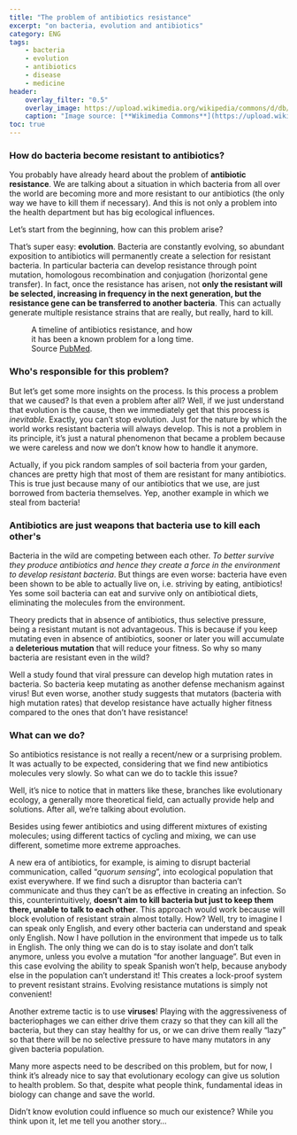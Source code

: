 ```yaml
---
title: "The problem of antibiotics resistance"
excerpt: "on bacteria, evolution and antibiotics"
category: ENG
tags:
    - bacteria
    - evolution
    - antibiotics
    - disease
    - medicine
header:
    overlay_filter: "0.5"
    overlay_image: https://upload.wikimedia.org/wikipedia/commons/d/db/Nucleosome_1KX5_2.png
    caption: "Image source: [**Wikimedia Commons**](https://upload.wikimedia.org/wikipedia/commons/5/59/Staphylococcus_aureus_%28AB_Test%29.jpg)"
toc: true
---
```

### How do bacteria become resistant to antibiotics?
You probably have already heard about the problem of **antibiotic resistance**. We are talking about a situation in which bacteria from all over the world are becoming more and more resistant to our antibiotics (the only way we have to kill them if necessary). And this is not only a problem into the health department but has big ecological influences.

Let’s start from the beginning, how can this problem arise?

That’s super easy: **evolution**. Bacteria are constantly evolving, so abundant exposition to antibiotics will permanently create a selection for resistant bacteria. In particular bacteria can develop resistance through point mutation, homologous recombination and conjugation (horizontal gene transfer). In fact, once the resistance has arisen, not **only the resistant will be selected, increasing in frequency in the next generation, but the resistance gene can be transferred to another bacteria**. This can actually generate multiple resistance strains that are really, but really, hard to kill.

<figure style="width: 300px" class="align-left">
        <img src="https://www.ncbi.nlm.nih.gov/pmc/articles/PMC4378521/bin/PTJ4004277-f1.jpg" alt="">
        <figcaption>A timeline of antibiotics resistance, and how it has been a known problem for a long time. Source <a href="https://www.ncbi.nlm.nih.gov/pmc/articles/PMC4378521/figure/f1-ptj4004277/">PubMed</a>.
        </figcaption>
</figure> 

### Who's responsible for this problem?
But let’s get some more insights on the process. Is this process a problem that we caused? Is that even a problem after all? Well, if we just understand that evolution is the cause, then we immediately get that this process is _inevitable_. Exactly, you can’t stop evolution. Just for the nature by which the world works resistant bacteria will always develop. This is not a problem in its principle, it’s just a natural phenomenon that became a problem because we were careless and now we don’t know how to handle it anymore.

Actually, if you pick random samples of soil bacteria from your garden, chances are pretty high that most of them are resistant for many antibiotics. This is true just because many of our antibiotics that we use, are just borrowed from bacteria themselves. Yep, another example in which we steal from bacteria!

### Antibiotics are just weapons that bacteria use to kill each other's
Bacteria in the wild are competing between each other. _To better survive they produce antibiotics and hence they create a force in the environment to develop resistant bacteria_. But things are even worse: bacteria have even been shown to be able to actually live on, i.e. striving by eating, antibiotics! Yes some soil bacteria can eat and survive only on antibiotical diets, eliminating the molecules from the environment.

Theory predicts that in absence of antibiotics, thus selective pressure, being a resistant mutant is not advantageous. This is because if you keep mutating even in absence of antibiotics, sooner or later you will accumulate a **deleterious mutation** that will reduce your fitness. So why so many bacteria are resistant even in the wild?

Well a study found that viral pressure can develop high mutation rates in bacteria. So bacteria keep mutating as another defense mechanism against virus! But even worse, another study suggests that mutators (bacteria with high mutation rates) that develop resistance have actually higher fitness compared to the ones that don’t have resistance!

### What can we do?
So antibiotics resistance is not really a recent/new or a surprising problem. It was actually to be expected, considering that we find new antibiotics molecules very slowly. So what can we do to tackle this issue?

Well, it’s nice to notice that in matters like these, branches like evolutionary ecology, a generally more theoretical field, can actually provide help and solutions. After all, we’re talking about evolution.

Besides using fewer antibiotics and using different mixtures of existing molecules; using different tactics of cycling and mixing, we can use different, sometime more extreme approaches.

A new era of antibiotics, for example, is aiming to disrupt bacterial communication, called “_quorum sensing_”, into ecological population that exist everywhere. If we find such a disruptor than bacteria can’t communicate and thus they can’t be as effective in creating an infection. So this, counterintuitively, **doesn’t aim to kill bacteria but just to keep them there, unable to talk to each other**. This approach would work because will block evolution of resistant strain almost totally. How? Well, try to imagine I can speak only English, and every other bacteria can understand and speak only English. Now I have pollution in the environment that impede us to talk in English. The only thing we can do is to stay isolate and don’t talk anymore, unless you evolve a mutation “for another language”. But even in this case evolving the ability to speak Spanish won’t help, because anybody else in the population can’t understand it! This creates a lock-proof system to prevent resistant strains. Evolving resistance mutations is simply not convenient!

Another extreme tactic is to use **viruses**! Playing with the aggressiveness of bacteriophages we can either drive them crazy so that they can kill all the bacteria, but they can stay healthy for us, or we can drive them really “lazy” so that there will be no selective pressure to have many mutators in any given bacteria population.

Many more aspects need to be described on this problem, but for now, I think it’s already nice to say that evolutionary ecology can give us solution to health problem. So that, despite what people think, fundamental ideas in biology can change and save the world.

Didn’t know evolution could influence so much our existence? While you think upon it, let me tell you another story…